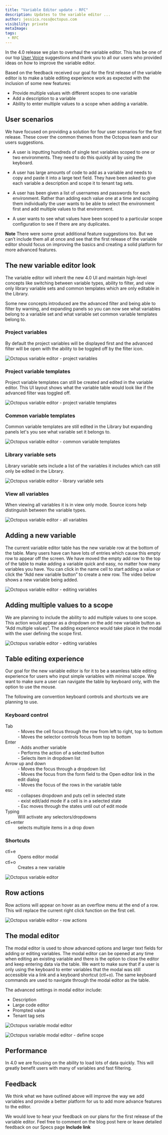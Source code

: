 ```yaml
---
title: "Variable Editor update - RFC"
description: Updates to the variable editor ... 
author: jessica.ross@octopus.com
visibility: private
metaImage: 
tags:
 - RFC
---
```


In the 4.0 release we plan to overhaul the variable editor. This has be one of our top <a href="https://octopusdeploy.uservoice.com/forums/170787-general/suggestions/7192251-improve-variables-ui" target="_blank">User Voice</a> suggestions and thank you to all our users who provided ideas on how to improve the variable editor.

Based on the feedback received our goal for the first release of the variable editor is to make a table editing experience work as expected with the inclusion of some new features:

- Provide multiple values with different scopes to one variable
- Add a description to a variable
- Ability to enter multiple values to a scope when adding a variable.

## User scenarios

We have focused on providing a solution for four user scenarios for the first release. These cover the common themes from the Octopus team and our users suggestions.

- A user is inputting hundreds of single text variables scoped to one or two environments. They need to do this quickly all by using the keyboard.

- A user has large amounts of code to add as a variable and needs to copy and paste it into a large text field. They have been asked to give each variable a description and scope it to tenant tag sets.

- A user has been given a list of usernames and passwords for each environment. Rather than adding each value one at a time and scoping them individually the user wants to be able to select the environment first and add multiple values to that environment. 

- A user wants to see what values have been scoped to a particular scope configuration to see if there are any duplicates.

**Note** There were some great additional feature suggestions too. But we can’t include them all at once and see that the first release of the variable editor should focus on improving the basics and creating a solid platform for more advanced features.

## The new variable editor look

The variable editor will inherit the new 4.0 UI and maintain high-level concepts like switching between variable types, ability to filter, and view only library variable sets and common templates which are only editable in the Library.

Some new concepts introduced are the advanced filter and being able to filter by warning, and expanding panels so you can now see what variables belong to a variable set and what variable set common variable templates belong to.

### Project variables

By default the project variables will be displayed first and the advanced filter will be open with the ability to be toggled off by the filter icon.

![Octopus variable editor - project variables](project-variables.png "width=500")

### Project variable templates

Project variable templates can still be created and edited in the variable editor. This UI layout shows what the variable table would look like if the advanced filter was toggled off.

![Octopus variable editor - project variable templates](project-variable-templates.png "width=500")

### Common variable templates

Common variable templates are still edited in the Library but expanding panels let's you see what variable set it belongs to.

![Octopus variable editor - common variable templates](common-variable-templates.png "width=500")

### Library variable sets

Library variable sets include a list of the variables it includes which can still only be edited in the Library.

![Octopus variable editor - library variable sets](library-variable-set.png "width=500")

### View all variables

When viewing all variables it is in view only mode. Source icons help distinguish between the variable types.

![Octopus variable editor - all variables](all-variables.png "width=500")


## Adding a new variable
The current variable editor table has the new variable row at the bottom of the table. Many users have can have lots of entries which cause this empty row to appear off the screen. We have moved the empty add row to the top of the table to make adding a variable quick and easy, no matter how many variables you have. You can click in the name cell to start adding a value or click the “Add new variable button” to create a new row. The video below shows a new variable being added.

![Octopus variable editor - editing variables](adding-variables.gif "width=500")


## Adding multiple values to a scope

We are planning to include the ability to add multiple values to one scope. This action would appear as a dropdown on the add new variable button as “Add multiple values”. The adding experience would take place in the modal with the user defining the scope first.

![Octopus variable editor - editing variables](add-multi-values.gif "width=500")


## Table editing experience

Our goal for the new variable editor is for it to be a seamless table editing experience for users who input simple variables with minimal scope. We want to make sure a user can navigate the table by keyboard only, with the option to use the mouse.

The following are convention keyboard controls and shortcuts we are planning to use.

### Keyboard control

<dl>
<dt>Tab </dt>
<dd>- Moves the cell focus through the row from left to right, top to bottom
- Moves the selector controls focus from top to bottom</dd>

<dt>Enter</dt>
<dd>- Adds another variable</dd>
<dd>- Performs the action of a selected button</dd>
<dd>- Selects item in dropdown list</dd>

<dt>Arrow up and down </dt>
<dd>- Moves the focus through a dropdown list</dd>
<dd>- Moves the focus from the form field to the Open editor link in the edit dialog</dd>
<dd>- Moves the focus of the rows in the variable table</dd>

<dt>esc</dt>
<dd>- collapses dropdown and puts cell in selected state</dd>
<dd>- exist edit/add mode if a cell is in a selected state</dd>
<dd>- Esc moves through the states until out of edit mode </dd>

<dt>Typing</dt>
<dd>Will activate any selectors/dropdowns</dd>

<dt>ctl+enter</dt>
<dd>selects multiple items in a drop down</dd>
</dl>

### Shortcuts

<dl>
<dt>ctl+e</dt>
<dd>Opens editor modal</dd>

<dt>ctl+o</dt>
<dd>Creates a new variable</dd>
</dl>

![Octopus variable editor](editing-variable.gif "width=500")


## Row actions

Row actions will appear on hover as an overflow menu at the end of a row. This will replace the current right click function on the first cell.

![Octopus variable editor - row actions](edit-overflow.png "width=500")



## The modal editor

The modal editor is used to show advanced options and larger text fields for adding or editing variables. The modal editor can be opened at any time when editing an existing variable and there is the option to close the editor and keep entering data via the table. We want to make sure that if a user is only using the keyboard to enter variables that the modal was still accessible via a link and a keyboard shortcut (ctl+o). The same keyboard commands are used to navigate through the modal editor as the table.

The advanced settings in modal editor include:

- Description
- Large code editor
- Prompted value
- Tenant tag sets

![Octopus variable modal editor](modal.png "width=500")

![Octopus variable modal editor - define scope](modal-scope.png "width=500")

## Performance

In 4.0 we are focusing on the ability to load lots of data quickly. This will greatly benefit users with many of variables and fast filtering.


## Feedback

We think what we have outlined above will improve the way we add variables and provide a better platform for us to add more advance features to the editor.

We would love to hear your feedback on our plans for the first release of the variable editor. Feel free to comment on the blog post here or leave detailed feedback on our Specs page **Include link**


